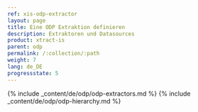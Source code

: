 ```yaml
---
ref: xis-odp-extractor
layout: page
title: Eine ODP Extraktion definieren
description: Extraktoren und Datasources
product: xtract-is
parent: odp
permalink: /:collection/:path
weight: 7
lang: de_DE
progressstate: 5
---
```

{% include _content/de/odp/odp-extractors.md %} 
{% include _content/de/odp/odp-hierarchy.md %} 